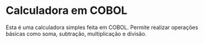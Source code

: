 # Calculadora em COBOL

Esta é uma calculadora simples feita em COBOL.
Permite realizar operações básicas como soma, subtração, multiplicação e divisão.
